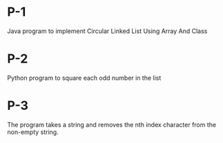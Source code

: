 # P-1
Java program to implement Circular Linked List Using Array And Class

# P-2
Python program to square each odd number in the list

# P-3
The program takes a string and removes the nth index character from the non-empty string.
